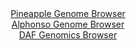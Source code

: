 <div id="Pineapple_Genome_Browser" align="center">
  <a href="https://igv.org/app/?sessionURL=blob:zZJba9swGIb_i6BlA8e2fEptKMPpkjRN1_WQxCWlGNmREyWy5EmynTTkv08rG7tZobnYGOhC.tDh_R49e9BgIQlnIAKOCX0TQmAAueLtAyorim9QiSWICkQlNoDABRaY5RhEe1AgqdD0_lqfXClVyciyiKo6JWJLbkrXRCV64Qy10sx5aV1wSlHGBVJcSKsnUMMtsmw6Lc5QVZn6bdf0rQVSyEK0WnEmuVVhtkxbfV_6q5QuMeMlTsuaKvIaINV5dMaFWaBPcfIQ5zmWcox3o8V5PB7FM7c_nQ.Di_n062UyDZLTB7JkSNUCn6_vN2t44gxOnN5mNl_TzXXvkWe2x2fF7G69OXE_n_a3FRFYnsMuPPNcL_R8DYewBd7.T33rQY7sHQYV8eGjzJxtcdmXt_PJDn3ZJoNkcvdG3wcDUJ7X2gWQr0Q3grbh2oHhO0HnxxSeGbYdajqCExA9PRtACZRv9PanPVC7ShsDJP5Wv8pjAC4WWICoE9p2F4ah43tdzw5DeDD2oBb076EdTO_Dru3EjhOkBaFK67xIJaukiRgzm7wwly9HsuzFYT1iI74tH.N2cLWRya7WTt3QZn0T_5FmoAnox18_ULf6nkz_xLv3BDFVdqxs7QRfeevh0J.407FHh7O7eXILw_5tzt_EcxyagosSKb1fV_Typ28NEgQxpQsNkSQjlKhdoinyFkTQcbW2IOeUaw.BWGYfbMM2oG9__K2ne3g.fAc-">Pineapple Genome Browser</a>
</div>
<div id="Alphonso_Genome_Browser" align="center">
  <a href="https://igv.org/app/?sessionURL=blob:zZJdb9owFIb_i6VWmxTyCQmJhCZogVL6sUEJK1UVmcQJVh3b2CYpIP77XLRpN6tULjZN8oV9dOzzvq.fPaiQkJhREAHXdFqm4wADyBWrp7DkBN3BEkkQ5ZBIZACBciQQTRGI9iCHUsHZ5EbfXCnFZWRZWPFGCWnBTOmZsIQ7RmEtzZSV1gUjBC6ZgIoJafUErJiFi6pRoyXk3NSzPbNlZVBBCxK.YlQyiyNaJLV.L_lVSgpEWYmSckMUPgpItB6tMTNz.KU7n3bTFEk5RttR1umOR93Y688WQ_9iMbu_ms_8.fkUFxSqjUCdRfywu7jlN5U_nDxcnrm9gpQyyG_ry1jMzrzL8_4rxwLJjhM47abXDL22jgbTDL3.T671wic6b9GF3xfD8SbO4q_T4WMzvsdX7W1_fFu84_tgAMLSjSYBpCsRRI5teLZvtFy_8bZ12oZthzodwTCInp4NoARMX3T70x6oLde8AInWmyM6BmAiQwJEjdC2AycM3VYzaNph6ByMPdgI8veiHcwmYWC7Xdf1kxwTpWHOEkm5NCGlZpXmZrE7lSK7LllI2vHaCVLZu.Ojfm90Tb4J1P5jlm8p6dHH79NGP6Lon1D3ESGmWp6K2uuZO5jspjxe9vnIW9MYDbYv2feBXbPrx3cDOi2cnIkSKt2vK_r4k7cKCgyp0oUKS7zEBKvtXOfIahA5rqexBSkjTHMIRLH8ZBu24bTsz7_x9A7Phx8-">Alphonso Genome Browser</a>
</div>


<div id="DAF_Genomics_Browser" align="center">
  <a href="https://ink-blot.github.io/?sessionURL=blob:tZFra9swFIb_i6D95JskX2JDGO51acY6GpxASgmqLMdqLcmT5KVpyH.fyFoKG2UMOpCExLm8r86zAz.YNlxJUAAUwCSAEHjAtGozI6Lv2FcimAFFQzrDPKBZwzSTlIFiBxpiLKluvrjK1treFGFYk8ZfM6kEpyYwOCC9b9RgW.ZSfRQQQZ6VJBsTUCVcsiUh6fpWSaNCQikzxo_Cnsn1akPc8RpbHVqylRg6yw.qK2fCGauDhji3XNbs6S9G_oOyW_xTuZiVh_op207qcTmdlHN8Xi0v09Nldf15UaWL4xlfS2IHzcbJ8z09WzbfomTeCizRETqp0cXcXtGHhTrCZ8fnTz3XzIxhBkcxjjGOwd4DnaKDgwBoq2EBYy9DIw_Fsf9yxUnqpqAVB8XtnQesJvTRpd_ugN32DhUw7PtwoOYBpWumQeHnUZTBPEdJnMVRnsO9twOD7j6Y5UV1k2cRKhFKg3sinH7Du8MAndCfwY8C.Vtnt_8V1MM1Px22j9MIZ_IKTTeXJ2k66ifQ5JN3MHng3W81SgtiXejX8wUK6ZyaYNK.UcH7u_1P">DAF Genomics Browser</a>
</div>
